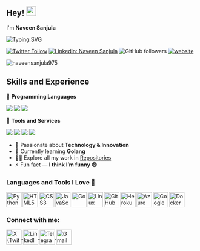 ## Hey! <img src="https://media.giphy.com/media/hvRJCLFzcasrR4ia7z/giphy.gif" width="25px" height="25px">  
I'm **Naveen Sanjula**

[![Typing SVG](https://readme-typing-svg.demolab.com?font=Fira+Code&size=24&pause=1000&color=00ADD8&width=600&lines=💻+Full+Stack+Developer;🎨+UI%2FUX+Designer;📈+Algorithmic+Trading+Enthusiast)](https://git.io/typing-svg)

[![Twitter Follow](https://img.shields.io/twitter/follow/naveensanjula20?label=Follow)](https://twitter.com/intent/follow?screen_name=naveensanjula20)
[![Linkedin: Naveen Sanjula](https://img.shields.io/badge/-Naveen_Sanjula-blue?style=flat-square&logo=Linkedin&logoColor=white&link=https://www.linkedin.com/in/naveensanjula/)](http://www.linkedin.com/in/naveensanjula/)
![GitHub followers](https://img.shields.io/github/followers/naveensanjula975?label=Follow&style=social)
[![website](https://img.shields.io/badge/Website-46a2f1.svg?&style=flat-square&logo=Google-Chrome&logoColor=white&link=https://anmolsingh.me/)](https://naveensanjula.netlify.app/)
<p align="left"> <img src="https://komarev.com/ghpvc/?username=naveensanjula975&label=Profile%20views&color=0e75b6&style=flat" alt="naveensanjula975" /> </p>

## Skills and Experience
🔴 <strong>Programming Languages</strong>

![](https://img.shields.io/badge/Python-3776AB?style=for-the-badge&logo=python&logoColor=white)
![](https://img.shields.io/badge/JavaScript-F7DF1E?style=for-the-badge&logo=javascript&logoColor=black)
![](https://img.shields.io/badge/Go-00ADD8?style=for-the-badge&logo=go&logoColor=white)
<!-- ![](https://img.shields.io/badge/Java-ED8B00?style=for-the-badge&logo=java&logoColor=white) 
![](https://img.shields.io/badge/PHP-777BB4?style=for-the-badge&logo=php&logoColor=white) -->
<!-- ![](https://img.shields.io/badge/C-00599C?style=for-the-badge&logo=c&logoColor=white) -->
<!-- ![](https://img.shields.io/badge/C%2B%2B-00599C?style=for-the-badge&logo=c%2B%2B&logoColor=white) -->

<!-- 🔴 <strong>Frameworks</strong>

![](https://img.shields.io/badge/Django-092E20?style=for-the-badge&logo=django&logoColor=white)
![](https://img.shields.io/badge/Bootstrap-563D7C?style=for-the-badge&logo=bootstrap&logoColor=white)
![](https://img.shields.io/badge/Flask-000000?style=for-the-badge&logo=flask&logoColor=white) -->

<!-- 🔴 <strong>Libraries</strong>

![](https://img.shields.io/badge/React-20232A?style=for-the-badge&logo=react&logoColor=61DAFB)
![](https://img.shields.io/badge/Redux-593D88?style=for-the-badge&logo=redux&logoColor=white) -->

<!--🔴 <strong>Databases</strong>

![](https://img.shields.io/badge/PostgreSQL-316192?style=for-the-badge&logo=postgresql&logoColor=white)
![](	https://img.shields.io/badge/SQLite-07405E?style=for-the-badge&logo=sqlite&logoColor=white)
![](	https://img.shields.io/badge/MySQL-00000F?style=for-the-badge&logo=mysql&logoColor=white) -->

🔴 <strong>Tools and Services</strong>

![](https://img.shields.io/badge/Git-F05032?style=for-the-badge&logo=git&logoColor=white)
![](	https://img.shields.io/badge/Heroku-430098?style=for-the-badge&logo=heroku&logoColor=white)
![](https://img.shields.io/badge/Visual_Studio_Code-0078D4?style=for-the-badge&logo=vscode&logoColor=white)
![](https://img.shields.io/badge/Linux-FF6600?style=for-the-badge&logo=linux&logoColor=white)
<!-- ![](https://img.shields.io/badge/firebase-ffca28?style=for-the-badge&logo=firebase&logoColor=white) -->


- 👀 Passionate about **Technology & Innovation**
- 🌱 Currently learning **Golang**
- 👨‍💻 Explore all my work in [Repositories](https://github.com/naveensanjula975?tab=repositories)
- ⚡ Fun fact — **I think I’m funny 😄**


### Languages and Tools I Love 💙

[<img align="left" alt="Python" width="40px" src="https://cdn.jsdelivr.net/gh/devicons/devicon/icons/python/python-original.svg" />](https://www.python.org/)
[<img align="left" alt="HTML5" width="40px" src="https://cdn.jsdelivr.net/gh/devicons/devicon/icons/html5/html5-original.svg" />](https://developer.mozilla.org/docs/Web/HTML)
[<img align="left" alt="CSS3" width="40px" src="https://cdn.jsdelivr.net/gh/devicons/devicon/icons/css3/css3-original.svg" />](https://developer.mozilla.org/docs/Web/CSS)
[<img align="left" alt="JavaScript" width="40px" src="https://cdn.jsdelivr.net/gh/devicons/devicon/icons/javascript/javascript-original.svg" />](https://developer.mozilla.org/docs/Web/JavaScript)
[<img align="left" alt="Go" width="40px" src="https://cdn.jsdelivr.net/gh/devicons/devicon/icons/go/go-original.svg" />](https://go.dev/)
[<img align="left" alt="Linux" width="40px" src="https://cdn.jsdelivr.net/gh/devicons/devicon/icons/linux/linux-original.svg" />](https://www.kernel.org/)
[<img align="left" alt="GitHub" width="40px" src="https://cdn-icons-png.flaticon.com/512/733/733553.png" />](https://github.com/)
[<img align="left" alt="Heroku" width="40px" src="https://cdn.jsdelivr.net/gh/devicons/devicon/icons/heroku/heroku-original.svg" />](https://www.heroku.com/)
[<img align="left" alt="Azure" width="40px" src="https://cdn.jsdelivr.net/gh/devicons/devicon/icons/azure/azure-original.svg" />](https://azure.microsoft.com/)
[<img align="left" alt="Google Cloud" width="40px" src="https://cdn.jsdelivr.net/gh/devicons/devicon/icons/googlecloud/googlecloud-original.svg" />](https://cloud.google.com/)
[<img align="left" alt="Docker" width="40px" src="https://cdn.jsdelivr.net/gh/devicons/devicon/icons/docker/docker-original.svg" />](https://www.docker.com/)
<br clear="left"/>

<!-- <a href="https://reactjs.org/" target="_blank" rel="noreferrer"> <img src="https://raw.githubusercontent.com/devicons/devicon/master/icons/react/react-original-wordmark.svg" alt="react" width="35" height="35"/> </a> -->
<!-- <a href="https://www.docker.com/" target="_blank" rel="noreferrer"> <img src="https://raw.githubusercontent.com/devicons/devicon/master/icons/docker/docker-original-wordmark.svg" alt="docker" width="40" height="40"/> </a> <a href="https://flutter.dev" target="_blank" rel="noreferrer"> <img src="https://www.vectorlogo.zone/logos/flutterio/flutterio-icon.svg" alt="flutter" width="40" height="40"/> </a> -->

<!--

**🐱 My GitHub Data** 

> 🏆 58 Contributions in the Year 2022
 > 
> 📦 0 kB Used in GitHub's Storage 
 > 
> 💼 Opted to Hire
 > 
> 📜 32 Public Repositories 
 > 
> 🔑 26 Private Repositories  
 > 

-->

<h3 align="left">Connect with me:</h3>
<p align="left">
  <!-- X / Twitter -->
  <a href="https://x.com/naveensanjula20" target="_blank">
    <img align="center" src="https://cdn-icons-png.flaticon.com/512/733/733579.png" alt="X (Twitter)" height="40" width="40" />
  </a>

  <!-- LinkedIn -->
  <a href="https://linkedin.com/in/naveensanjula" target="_blank">
    <img align="center" src="https://cdn-icons-png.flaticon.com/512/174/174857.png" alt="LinkedIn" height="40" width="40" />
  </a>

  <!-- Telegram -->
  <a href="https://t.me/naveen_sanjula" target="_blank">
    <img align="center" src="https://cdn-icons-png.flaticon.com/512/2111/2111646.png" alt="Telegram" height="40" width="40" />
  </a>

  <!-- Gmail -->
  <a href="mailto:naveensanjula15@gmail.com" target="_blank">
    <img align="center" src="https://cdn-icons-png.flaticon.com/512/732/732200.png" alt="Gmail" height="40" width="40" />
  </a>
</p>








